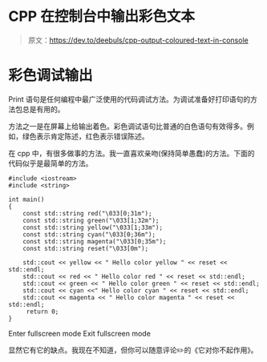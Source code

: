 # CPP 在控制台中输出彩色文本

> 原文：<https://dev.to/deebuls/cpp-output-coloured-text-in-console>

# 彩色调试输出

Print 语句是任何编程中最广泛使用的代码调试方法。为调试准备好打印语句的方法包总是有用的。

方法之一是在屏幕上给输出着色。彩色调试语句比普通的白色语句有效得多。例如，绿色表示肯定陈述，红色表示错误陈述。

在 cpp 中，有很多做事的方法。我一直喜欢亲吻(保持简单愚蠢)的方法。下面的代码似乎是最简单的方法。

```
#include <iostream>
#include <string>

int main()
{
    const std::string red("\033[0;31m");
    const std::string green("\033[1;32m");
    const std::string yellow("\033[1;33m");
    const std::string cyan("\033[0;36m");
    const std::string magenta("\033[0;35m");
    const std::string reset("\033[0m");

    std::cout << yellow << " Hello color yellow " << reset << std::endl;
    std::cout << red << " Hello color red " << reset << std::endl;
    std::cout << green << " Hello color green " << reset << std::endl;
    std::cout << cyan <<" Hello color cyan " << reset << std::endl;
    std::cout << magenta << " Hello color magenta " << reset << std::endl;
     return 0;
} 
```

Enter fullscreen mode Exit fullscreen mode

显然它有它的缺点。我现在不知道，但你可以随意评论✏️的《它对你不起作用》。
